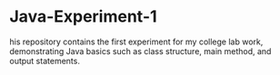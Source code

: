 # Java-Experiment-1
his repository contains the first experiment for my college lab work, demonstrating Java basics such as class structure, main method, and output statements.
